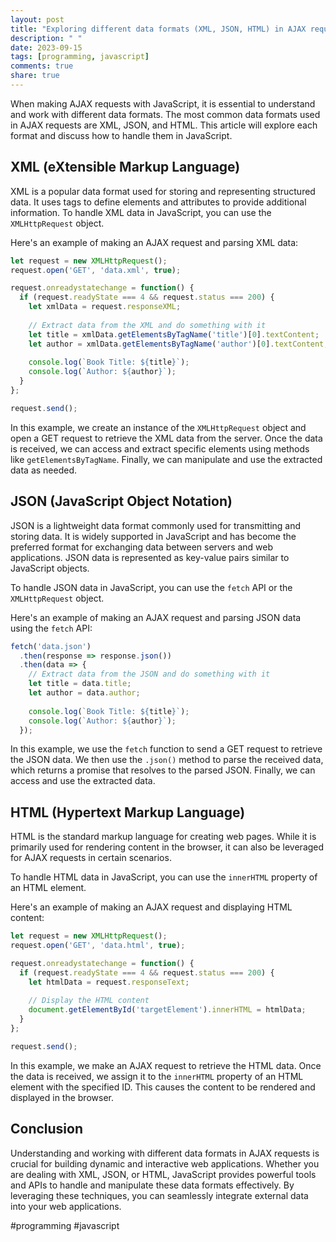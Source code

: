 ```yaml
---
layout: post
title: "Exploring different data formats (XML, JSON, HTML) in AJAX requests with JavaScript"
description: " "
date: 2023-09-15
tags: [programming, javascript]
comments: true
share: true
---
```


When making AJAX requests with JavaScript, it is essential to understand and work with different data formats. The most common data formats used in AJAX requests are XML, JSON, and HTML. This article will explore each format and discuss how to handle them in JavaScript.

## XML (eXtensible Markup Language)

XML is a popular data format used for storing and representing structured data. It uses tags to define elements and attributes to provide additional information. To handle XML data in JavaScript, you can use the `XMLHttpRequest` object.

Here's an example of making an AJAX request and parsing XML data:

```javascript
let request = new XMLHttpRequest();
request.open('GET', 'data.xml', true);

request.onreadystatechange = function() {
  if (request.readyState === 4 && request.status === 200) {
    let xmlData = request.responseXML;
  
    // Extract data from the XML and do something with it
    let title = xmlData.getElementsByTagName('title')[0].textContent;
    let author = xmlData.getElementsByTagName('author')[0].textContent;
  
    console.log(`Book Title: ${title}`);
    console.log(`Author: ${author}`);
  }
};

request.send();
```

In this example, we create an instance of the `XMLHttpRequest` object and open a GET request to retrieve the XML data from the server. Once the data is received, we can access and extract specific elements using methods like `getElementsByTagName`. Finally, we can manipulate and use the extracted data as needed.

## JSON (JavaScript Object Notation)

JSON is a lightweight data format commonly used for transmitting and storing data. It is widely supported in JavaScript and has become the preferred format for exchanging data between servers and web applications. JSON data is represented as key-value pairs similar to JavaScript objects.

To handle JSON data in JavaScript, you can use the `fetch` API or the `XMLHttpRequest` object.

Here's an example of making an AJAX request and parsing JSON data using the `fetch` API:

```javascript
fetch('data.json')
  .then(response => response.json())
  .then(data => {
    // Extract data from the JSON and do something with it
    let title = data.title;
    let author = data.author;
  
    console.log(`Book Title: ${title}`);
    console.log(`Author: ${author}`);
  });
```

In this example, we use the `fetch` function to send a GET request to retrieve the JSON data. We then use the `.json()` method to parse the received data, which returns a promise that resolves to the parsed JSON. Finally, we can access and use the extracted data.

## HTML (Hypertext Markup Language)

HTML is the standard markup language for creating web pages. While it is primarily used for rendering content in the browser, it can also be leveraged for AJAX requests in certain scenarios.

To handle HTML data in JavaScript, you can use the `innerHTML` property of an HTML element.

Here's an example of making an AJAX request and displaying HTML content:

```javascript
let request = new XMLHttpRequest();
request.open('GET', 'data.html', true);

request.onreadystatechange = function() {
  if (request.readyState === 4 && request.status === 200) {
    let htmlData = request.responseText;
  
    // Display the HTML content
    document.getElementById('targetElement').innerHTML = htmlData;
  }
};

request.send();
```

In this example, we make an AJAX request to retrieve the HTML data. Once the data is received, we assign it to the `innerHTML` property of an HTML element with the specified ID. This causes the content to be rendered and displayed in the browser.

## Conclusion

Understanding and working with different data formats in AJAX requests is crucial for building dynamic and interactive web applications. Whether you are dealing with XML, JSON, or HTML, JavaScript provides powerful tools and APIs to handle and manipulate these data formats effectively. By leveraging these techniques, you can seamlessly integrate external data into your web applications. 

#programming #javascript